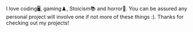 

I love coding🖥️, gaming♟️, Stoicism📚 and horror👾. You can be assured any personal project will involve one if not more of these things :). 
Thanks for checking out my projects!



